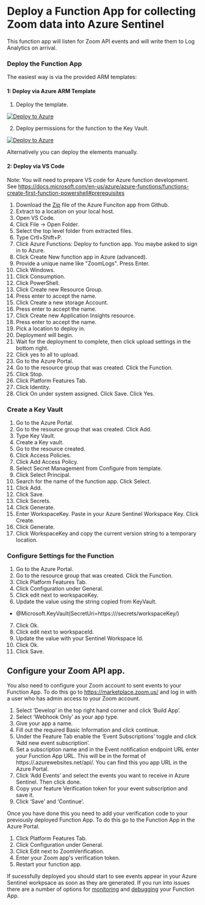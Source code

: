 # Deploy a Function App for collecting Zoom data into Azure Sentinel
This function app will listen for Zoom API events and will write them to Log Analytics on arrival.

### Deploy the Function App
The easiest way is via the provided ARM templates:

#### 1: Deploy via Azure ARM Template
1.  Deploy the template.

[![Deploy to Azure](https://aka.ms/deploytoazurebutton)](https://portal.azure.com/#create/Microsoft.Template/uri/https%3A%2F%2Fraw.githubusercontent.com%2FAzure%2FAzure-Sentinel%2Fmaster%2FDataConnectors%2FZoom%2Fazuredeploy.json)

2. Deploy permissions for the function to the Key Vault.

[![Deploy to Azure](https://aka.ms/deploytoazurebutton)](https://portal.azure.com/#create/Microsoft.Template/uri/https%3A%2F%2Fraw.githubusercontent.com%2FAzure%2FAzure-Sentinel%2Fmaster%2FDataConnectors%2FZoom%2Fazuredeploy_kv.json)

Alternatively you can deploy the elements manually.
#### 2: Deploy via VS Code
Note: You will need to prepare VS code for Azure function development.  See https://docs.microsoft.com/en-us/azure/azure-functions/functions-create-first-function-powershell#prerequisites
1. Download the [Zip](https://github.com/Azure/Azure-Sentinel/blob/master/DataConnectors/Zoom/zoom_logs_template.zip?raw=true) file of the Azure Funciton app from Github.
2. Extract to a location on your local host.
3. Open VS Code.
4. Click File -> Open Folder.
5. Select the top level folder from extracted files.
6. Type Crtl+Shift+P.
7. Click Azure Functions: Deploy to function app.  You maybe asked to sign in to Azure.
8. Click Create New function app in Azure (advanced).
9. Provide a unique name like "ZoomLogs". Press Enter.
10. Click Windows.
11. Click Consumption.
12. Click PowerShell.
13. Click Create new Resource Group.
14. Press enter to accept the name.
15. Click Create a new storage Account.
16. Press enter to accept the name.
17. Click Create new Application Insights resource.
18. Press enter to accept the name.
19. Pick a location to deploy in.
20. Deployment will begin.
21. Wait for the deployment to complete, then click upload settings in the bottom right.
22. Click yes to all to upload.
23. Go to the Azure Portal.
24. Go to the resource group that was created.  Click the Function.
25. Click Stop.
26. Click Platform Features Tab.
27. Click Identity.
28. Click On under system assigned.  Click Save.  Click Yes.

### Create a Key Vault
1. Go to the Azure Portal.
2. Go to the resource group that was created.  Click Add.
3. Type Key Vault.
4. Create a Key vault.
5. Go to the resource created.
6. Click Access Policies.
7. Click Add Access Policy.
8. Select Secret Management from Configure from template.
9. Click Select Principal.
10. Search for the name of the function app.  Click Select.
11. Click Add.
12. Click Save.
13. Click Secrets.
14. Click Generate.
15. Enter WorkspaceKey. Paste in your Azure Sentinel Workspace Key. Click Create.
16. Click Generate.
17. Click WorkspaceKey and copy the current version string to a temporary location.

### Configure Settings for the Function
1. Go to the Azure Portal.
2. Go to the resource group that was created. Click the Function.
3. Click Platform Features Tab.
4. Click Configuration under General.
5. Click edit next to workspaceKey.
6. Update the value using the string copied from KeyVault.
* @Microsoft.KeyVault(SecretUri=https://<dnsname>/secrets/workspaceKey/<versionstring>)
7. Click Ok.
8. Click edit next to workspaceId.
9. Update the value with your Sentinel Workspace Id.
10. Click Ok.
11. Click Save.

## Configure your Zoom API app.
You also need to configure your Zoom account to sent events to your Function App. To do this go to https://marketplace.zoom.us/ and log in with a user who has admin access to your Zoom account.
1. Select ‘Develop’ in the top right hand corner and click ‘Build App’. 
2. Select ‘Webhook Only’ as your app type. 
3. Give your app a name.
4. Fill out the required Basic Information and click continue. 
5. Under the Feature Tab enable the ‘Event Subscriptions’ toggle and click ‘Add new event subscription’. 
6. Set a subscription name and in the Event notification endpoint URL enter your Function App URL. This will be in the format of https://<FunctionAppName>.azurewebsites.net/api/<FunctionName>. You can find this you app URL in the Azure Portal.  
7. Click ‘Add Events’ and select the events you want to receive in Azure Sentinel. Then click done. 
8. Copy your feature Verification token for your event subscription and save it. 
9. Click ‘Save’ and ‘Continue’. 

Once you have done this you need to add your verification code to your previously deployed Function App. To do this go to the Function App in the Azure Portal.
1. Click Platform Features Tab.
2. Click Configuration under General.
3. Click Edit next to ZoomVerification.
4. Enter your Zoom app's verification token.
5. Restart your function app.

If sucessfully deployed you should start to see events appear in your Azure Sentinel workpsace as soon as they are generated.
If you run into issues there are a number of options for [monitoring](https://docs.microsoft.com/en-us/azure/azure-functions/functions-monitoring?tabs=cmd) and [debugging](https://docs.microsoft.com/en-us/azure/azure-functions/functions-debug-powershell-local) your Function App.